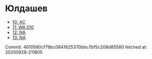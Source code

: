 # Юлдашев
- [10: AC](10.md)
- [11: WA 010](11.md)
- [12: NA](12.md)
- [13: NA](13.md)

Commit: 4610580cf79bc0841625370bbc7bf5c208d85580
 fetched at: 20200928-211805

